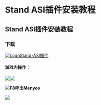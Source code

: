 # Stand ASI插件安装教程

## Stand ASI插件安装教程

### 下载 <a href="#xia-zai" id="xia-zai"></a>

[![Logo](https://assets.woozooo.com/assets/favicon.ico)Stand-ASI插件](https://hzmod.lanzoub.com/b02fg8yzg)

#### **游戏内操作：** <a href="#you-xi-nei-cao-zuo" id="you-xi-nei-cao-zuo"></a>

![](https://docs.hzz.im/\~gitbook/image?url=https%3A%2F%2F1382592200-files.gitbook.io%2F%7E%2Ffiles%2Fv0%2Fb%2Fgitbook-x-prod.appspot.com%2Fo%2Fspaces%252F7YXEHggLzaiKwZjRSOD4%252Fuploads%252FnUXuqkn5RuljdUsNe3R2%252F1.png%3Falt%3Dmedia%26token%3D9ec20be3-b7bd-482b-b21b-1696d9333881\&width=768\&dpr=4\&quality=100\&sign=2d3db757\&sv=1)![](https://docs.hzz.im/\~gitbook/image?url=https%3A%2F%2F1382592200-files.gitbook.io%2F%7E%2Ffiles%2Fv0%2Fb%2Fgitbook-x-prod.appspot.com%2Fo%2Fspaces%252F7YXEHggLzaiKwZjRSOD4%252Fuploads%252FZbgHaReSJekH4ubl1wl1%252F3.png%3Falt%3Dmedia%26token%3Ded4fc287-1d99-4cb6-91a2-4a233eae88a0\&width=768\&dpr=4\&quality=100\&sign=a84087b4\&sv=1)

![](https://docs.hzz.im/\~gitbook/image?url=https%3A%2F%2F1382592200-files.gitbook.io%2F%7E%2Ffiles%2Fv0%2Fb%2Fgitbook-x-prod.appspot.com%2Fo%2Fspaces%252F7YXEHggLzaiKwZjRSOD4%252Fuploads%252FyDyTtnhqS22J1lkji1L4%252F4.png%3Falt%3Dmedia%26token%3Dfa41eea5-2272-499a-ac05-7365c44f3d4f\&width=768\&dpr=4\&quality=100\&sign=edef8364\&sv=1)**F8呼出Menyoo**

![](https://docs.hzz.im/\~gitbook/image?url=https%3A%2F%2F1382592200-files.gitbook.io%2F%7E%2Ffiles%2Fv0%2Fb%2Fgitbook-x-prod.appspot.com%2Fo%2Fspaces%252F7YXEHggLzaiKwZjRSOD4%252Fuploads%252F24dlS8uclHJ4WM2F0T67%252F5.png%3Falt%3Dmedia%26token%3Dc31b96d3-0f27-4386-87d8-37ba266bc445\&width=768\&dpr=4\&quality=100\&sign=a6e7b09e\&sv=1)
